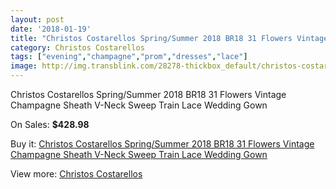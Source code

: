 ```yaml
---
layout: post
date: '2018-01-19'
title: "Christos Costarellos Spring/Summer 2018 BR18 31 Flowers Vintage Champagne Sheath V-Neck Sweep Train Lace Wedding Gown"
category: Christos Costarellos
tags: ["evening","champagne","prom","dresses","lace"]
image: http://img.transblink.com/28278-thickbox_default/christos-costarellos-spring-summer-2018-br18-31-flowers-vintage-champagne-sheath-v-neck-sweep-train-lace-wedding-gown.jpg
---
```

Christos Costarellos Spring/Summer 2018 BR18 31 Flowers Vintage Champagne Sheath V-Neck Sweep Train Lace Wedding Gown

On Sales: **$428.98**
<a href="https://www.transblink.com/en/christos-costarellos/9255-christos-costarellos-spring-summer-2018-br18-31-flowers-vintage-champagne-sheath-v-neck-sweep-train-lace-wedding-gown.html"><amp-img layout="responsive" width="600" height="600" src="//img.transblink.com/28278-thickbox_default/christos-costarellos-spring-summer-2018-br18-31-flowers-vintage-champagne-sheath-v-neck-sweep-train-lace-wedding-gown.jpg" alt="Christos Costarellos Spring/Summer 2018 BR18 31 Flowers Vintage Champagne Sheath V-Neck Sweep Train Lace Wedding Gown 0" /></a>
<a href="https://www.transblink.com/en/christos-costarellos/9255-christos-costarellos-spring-summer-2018-br18-31-flowers-vintage-champagne-sheath-v-neck-sweep-train-lace-wedding-gown.html"><amp-img layout="responsive" width="600" height="600" src="//img.transblink.com/28280-thickbox_default/christos-costarellos-spring-summer-2018-br18-31-flowers-vintage-champagne-sheath-v-neck-sweep-train-lace-wedding-gown.jpg" alt="Christos Costarellos Spring/Summer 2018 BR18 31 Flowers Vintage Champagne Sheath V-Neck Sweep Train Lace Wedding Gown 1" /></a>
<a href="https://www.transblink.com/en/christos-costarellos/9255-christos-costarellos-spring-summer-2018-br18-31-flowers-vintage-champagne-sheath-v-neck-sweep-train-lace-wedding-gown.html"><amp-img layout="responsive" width="600" height="600" src="//img.transblink.com/28279-thickbox_default/christos-costarellos-spring-summer-2018-br18-31-flowers-vintage-champagne-sheath-v-neck-sweep-train-lace-wedding-gown.jpg" alt="Christos Costarellos Spring/Summer 2018 BR18 31 Flowers Vintage Champagne Sheath V-Neck Sweep Train Lace Wedding Gown 2" /></a>

Buy it: [Christos Costarellos Spring/Summer 2018 BR18 31 Flowers Vintage Champagne Sheath V-Neck Sweep Train Lace Wedding Gown](https://www.transblink.com/en/christos-costarellos/9255-christos-costarellos-spring-summer-2018-br18-31-flowers-vintage-champagne-sheath-v-neck-sweep-train-lace-wedding-gown.html "Christos Costarellos Spring/Summer 2018 BR18 31 Flowers Vintage Champagne Sheath V-Neck Sweep Train Lace Wedding Gown")

View more: [Christos Costarellos](https://www.transblink.com/en/79-christos-costarellos "Christos Costarellos")